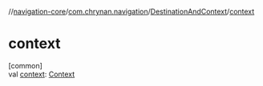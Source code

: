 //[navigation-core](../../../index.md)/[com.chrynan.navigation](../index.md)/[DestinationAndContext](index.md)/[context](context.md)

# context

[common]\
val [context](context.md): [Context](index.md)
